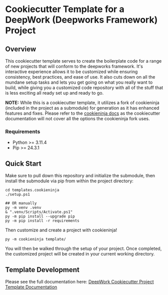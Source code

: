 # Cookiecutter Template for a DeepWork (Deepworks Framework) Project

## Overview
This cookiecutter template serves to create the boilerplate code for a range of new projects that will conform to the deepworks framework. It's interactive experience allows it to be customized while ensuring consistency, best practices, and ease of use. It also cuts down on all the mundane setup tasks and lets you get going on what you really want to build, while giving you a customized code repository with all of the stuff that is less exciting all ready set up and ready to go.

**NOTE:** While this is a cookiecutter template, it utilizes a fork of cookieninja (included in the project as a submodule) for generation as it has enhanced features and fixes. Please refer to the [cookieninja docs](https://cookieninja.readthedocs.io/) as the cookiecutter documentation will not cover all the options the cookieninja fork uses.

### Requirements
- Python >= 3.11.4
- Pip >= 24.3.1

## Quick Start
Make sure to pull down this repository and initialize the submodule, then install the submodule via pip from within the project directory:
```
cd templates.cookieninja
./setup.ps1

## OR manually
py -m venv .venv
& ".venv/Scripts/Activate.ps1"
py -m pip install --upgrade pip
py -m pip install -r requirements
```

Then customize and create a project with cookieninja!
```
py -m cookieninja template/
```

You will then be walked through the setup of your project. Once completed, the customized project will be created in your current working directory.


## Template Development

Please see the full documentation here: [DeepWork Cookiecutter Project Template Documentation](https://deepworks-net.github.io/templates.cookieninja/)